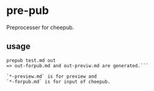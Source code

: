# pre-pub
Preprocesser for cheepub.

## usage
```
prepub test.md out
=> out-forpub.md and out-previw.md are generated.```

`*-preview.md` is for preview and
`*-forpub.md` is for input of cheepub.
